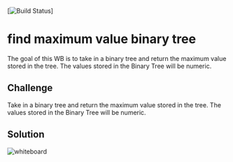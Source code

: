 [![Build Status](https://travis-ci.com/Confalone/data-structures-and-algorithms.svg?branch=master)]

# find maximum value binary tree
The goal of this WB is to take in a binary tree and return the maximum value stored in the tree. The values stored in the Binary Tree will be numeric. 

## Challenge
Take in a binary tree and return the maximum value stored in the tree. The values stored in the Binary Tree will be numeric.

## Solution
![whiteboard](find_max_value.jpeg)